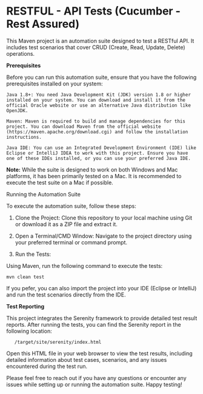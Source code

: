 RESTFUL - API Tests (Cucumber - Rest Assured)
========================================
This Maven project is an automation suite designed to test a RESTful API. It includes test scenarios that cover CRUD (Create, Read, Update, Delete) operations.

<b>Prerequisites</b>

Before you can run this automation suite, ensure that you have the following prerequisites installed on your system:

    Java 1.8+: You need Java Development Kit (JDK) version 1.8 or higher installed on your system. You can download and install it from the official Oracle website or use an alternative Java distribution like OpenJDK.

    Maven: Maven is required to build and manage dependencies for this project. You can download Maven from the official website (https://maven.apache.org/download.cgi) and follow the installation instructions.

    Java IDE: You can use an Integrated Development Environment (IDE) like Eclipse or IntelliJ IDEA to work with this project. Ensure you have one of these IDEs installed, or you can use your preferred Java IDE.

<b>Note:</b> While the suite is designed to work on both Windows and Mac platforms, it has been primarily tested on a Mac. It is recommended to execute the test suite on a Mac if possible.


Running the Automation Suite

To execute the automation suite, follow these steps:

1. Clone the Project: Clone this repository to your local machine using Git or download it as a ZIP file and extract it.

2. Open a Terminal/CMD Window: Navigate to the project directory using your preferred terminal or command prompt.

3. Run the Tests:

Using Maven, run the following command to execute the tests:

	mvn clean test

If you pefer, you can also import the project into your IDE (Eclipse or IntelliJ) and run the test scenarios directly from the IDE.

<b>Test Reporting</b>

This project integrates the Serenity framework to provide detailed test result reports. After running the tests, you can find the Serenity report in the following location:

       /target/site/serenity/index.html

Open this HTML file in your web browser to view the test results, including detailed information about test cases, scenarios, and any issues encountered during the test run.

Please feel free to reach out if you have any questions or encounter any issues while setting up or running the automation suite. Happy testing!
